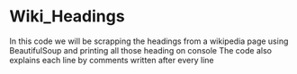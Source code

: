# Wiki_Headings
In this code we will be scrapping the headings from a wikipedia page using BeautifulSoup and printing all those heading on console
The code also explains each line by comments written after every line
